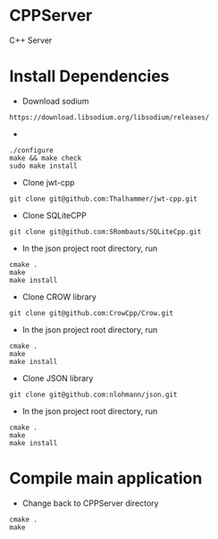 # CPPServer
C++ Server

# Install Dependencies

* Download sodium
```
https://download.libsodium.org/libsodium/releases/
```

* 
```
./configure
make && make check
sudo make install
```


* Clone jwt-cpp
```
git clone git@github.com:Thalhammer/jwt-cpp.git
```


* Clone SQLiteCPP

```
git clone git@github.com:SRombauts/SQLiteCpp.git
```

* In the json project root directory, run

```
cmake .
make
make install
```

* Clone CROW library

```
git clone git@github.com:CrowCpp/Crow.git
```

* In the json project root directory, run

```
cmake .
make
make install
```

* Clone JSON library

```
git clone git@github.com:nlohmann/json.git
```

* In the json project root directory, run

```
cmake .
make
make install
```

# Compile main application

* Change back to CPPServer directory
```
cmake .
make
```
